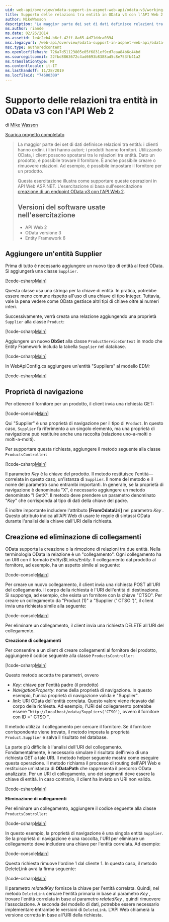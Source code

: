 ```yaml
---
uid: web-api/overview/odata-support-in-aspnet-web-api/odata-v3/working-with-entity-relations
title: Supporto delle relazioni tra entità in OData v3 con l'API Web 2 | Microsoft Docs
author: MikeWasson
description: 'La maggior parte dei set di dati definisce relazioni tra entità: i clienti hanno ordini. i libri hanno autori; i prodotti hanno fornitori. Utilizzando OData, i client possono spostarsi...'
ms.author: riande
ms.date: 02/26/2014
ms.assetid: 1e4c2eb4-b6cf-42ff-8a65-4d71ddca0394
msc.legacyurl: /web-api/overview/odata-support-in-aspnet-web-api/odata-v3/working-with-entity-relations
msc.type: authoredcontent
ms.openlocfilehash: 726a7d51123805e05f6831ef9cd7eaa84b6c44bd
ms.sourcegitcommit: 22fbd8863672c4ad6693b8388ad5c8e753fb41a2
ms.translationtype: MT
ms.contentlocale: it-IT
ms.lasthandoff: 11/28/2019
ms.locfileid: "74600309"
---
```

# <a name="supporting-entity-relations-in-odata-v3-with-web-api-2"></a>Supporto delle relazioni tra entità in OData v3 con l'API Web 2

di [Mike Wasson](https://github.com/MikeWasson)

[Scarica progetto completato](https://code.msdn.microsoft.com/ASPNET-Web-API-OData-cecdb524)

> La maggior parte dei set di dati definisce relazioni tra entità: i clienti hanno ordini. i libri hanno autori; i prodotti hanno fornitori. Utilizzando OData, i client possono spostarsi tra le relazioni tra entità. Dato un prodotto, è possibile trovare il fornitore. È anche possibile creare o rimuovere relazioni. Ad esempio, è possibile impostare il fornitore per un prodotto.
> 
> Questa esercitazione illustra come supportare queste operazioni in API Web ASP.NET. L'esercitazione si basa sull'esercitazione [creazione di un endpoint OData v3 con l'API Web 2](creating-an-odata-endpoint.md).
> 
> ## <a name="software-versions-used-in-the-tutorial"></a>Versioni del software usate nell'esercitazione
> 
> 
> - API Web 2
> - OData versione 3
> - Entity Framework 6

## <a name="add-a-supplier-entity"></a>Aggiungere un'entità Supplier

Prima di tutto è necessario aggiungere un nuovo tipo di entità al feed OData. Si aggiungerà una classe `Supplier`.

[!code-csharp[Main](working-with-entity-relations/samples/sample1.cs)]

Questa classe usa una stringa per la chiave di entità. In pratica, potrebbe essere meno comune rispetto all'uso di una chiave di tipo Integer. Tuttavia, vale la pena vedere come OData gestisce altri tipi di chiave oltre ai numeri interi.

Successivamente, verrà creata una relazione aggiungendo una proprietà `Supplier` alla classe `Product`:

[!code-csharp[Main](working-with-entity-relations/samples/sample2.cs)]

Aggiungere un nuovo **DbSet** alla classe `ProductServiceContext` in modo che Entity Framework includa la tabella `Supplier` nel database.

[!code-csharp[Main](working-with-entity-relations/samples/sample3.cs?highlight=9)]

In WebApiConfig.cs aggiungere un'entità "Suppliers" al modello EDM:

[!code-csharp[Main](working-with-entity-relations/samples/sample4.cs?highlight=4)]

## <a name="navigation-properties"></a>Proprietà di navigazione

Per ottenere il fornitore per un prodotto, il client invia una richiesta GET:

[!code-console[Main](working-with-entity-relations/samples/sample5.cmd)]

Qui "Supplier" è una proprietà di navigazione per il tipo di `Product`. In questo caso, `Supplier` fa riferimento a un singolo elemento, ma una proprietà di navigazione può restituire anche una raccolta (relazione uno-a-molti o molti-a-molti).

Per supportare questa richiesta, aggiungere il metodo seguente alla classe `ProductsController`:

[!code-csharp[Main](working-with-entity-relations/samples/sample6.cs)]

Il parametro *Key* è la chiave del prodotto. Il metodo restituisce l'entità&#8212;correlata in questo caso, un'istanza di `Supplier`. Il nome del metodo e il nome del parametro sono entrambi importanti. In generale, se la proprietà di navigazione è denominata "X", è necessario aggiungere un metodo denominato "I GetX". Il metodo deve prendere un parametro denominato "*Key*" che corrisponda al tipo di dati della chiave del padre.

È inoltre importante includere l'attributo **[FromOdataUri]** nel parametro *Key* . Questo attributo indica all'API Web di usare le regole di sintassi OData durante l'analisi della chiave dall'URI della richiesta.

## <a name="creating-and-deleting-links"></a>Creazione ed eliminazione di collegamenti

OData supporta la creazione o la rimozione di relazioni tra due entità. Nella terminologia OData la relazione è un "collegamento". Ogni collegamento ha un URI con il formato *Entity*/$Links/*Entity*. Il collegamento dal prodotto al fornitore, ad esempio, ha un aspetto simile al seguente:

[!code-console[Main](working-with-entity-relations/samples/sample7.cmd)]

Per creare un nuovo collegamento, il client invia una richiesta POST all'URI del collegamento. Il corpo della richiesta è l'URI dell'entità di destinazione. Si supponga, ad esempio, che esista un fornitore con la chiave "CTSO". Per creare un collegamento da "Product (1)" a "Supplier (' CTSO ')", il client invia una richiesta simile alla seguente:

[!code-console[Main](working-with-entity-relations/samples/sample8.cmd)]

Per eliminare un collegamento, il client invia una richiesta DELETE all'URI del collegamento.

**Creazione di collegamenti**

Per consentire a un client di creare collegamenti al fornitore del prodotto, aggiungere il codice seguente alla classe `ProductsController`:

[!code-csharp[Main](working-with-entity-relations/samples/sample9.cs)]

Questo metodo accetta tre parametri, ovvero

- *Key*: chiave per l'entità padre (il prodotto)
- *NavigationProperty*: nome della proprietà di navigazione. In questo esempio, l'unica proprietà di navigazione valida è "Supplier".
- *link*: URI OData dell'entità correlata. Questo valore viene ricavato dal corpo della richiesta. Ad esempio, l'URI del collegamento potrebbe essere "`http://localhost/odata/Suppliers('CTSO')`, ovvero il fornitore con ID =" CTSO ".

Il metodo utilizza il collegamento per cercare il fornitore. Se il fornitore corrispondente viene trovato, il metodo imposta la proprietà `Product.Supplier` e salva il risultato nel database.

La parte più difficile è l'analisi dell'URI del collegamento. Fondamentalmente, è necessario simulare il risultato dell'invio di una richiesta GET a tale URI. Il metodo helper seguente mostra come eseguire questa operazione. Il metodo richiama il processo di routing dell'API Web e restituisce un'istanza di **ODataPath** che rappresenta il percorso OData analizzato. Per un URI di collegamento, uno dei segmenti deve essere la chiave di entità. In caso contrario, il client ha inviato un URI non valido.

[!code-csharp[Main](working-with-entity-relations/samples/sample10.cs)]

**Eliminazione di collegamenti**

Per eliminare un collegamento, aggiungere il codice seguente alla classe `ProductsController`:

[!code-csharp[Main](working-with-entity-relations/samples/sample11.cs)]

In questo esempio, la proprietà di navigazione è una singola entità `Supplier`. Se la proprietà di navigazione è una raccolta, l'URI per eliminare un collegamento deve includere una chiave per l'entità correlata. Ad esempio:

[!code-console[Main](working-with-entity-relations/samples/sample12.cmd)]

Questa richiesta rimuove l'ordine 1 dal cliente 1. In questo caso, il metodo DeleteLink avrà la firma seguente:

[!code-csharp[Main](working-with-entity-relations/samples/sample13.cs)]

Il parametro *relatedKey* fornisce la chiave per l'entità correlata. Quindi, nel metodo `DeleteLink` cercare l'entità primaria in base al parametro *Key* , trovare l'entità correlata in base al parametro *relatedKey* , quindi rimuovere l'associazione. A seconda del modello di dati, potrebbe essere necessario implementare entrambe le versioni di `DeleteLink`. L'API Web chiamerà la versione corretta in base all'URI della richiesta.
